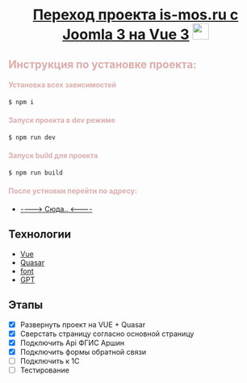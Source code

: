 <h1 align="center"> <a href="https://daniilshat.ru/" target="_blank">Переход проекта is-mos.ru с Joomla 3 на Vue 3</a> 
<img src="https://github.com/blackcater/blackcater/raw/main/images/Hi.gif" height="32"/></h1>
<h2 style="color: #dcacac">Инструкция по установке проекта: </h2>

<h4 style="color: #dcacac">Установка всех зависимостей </h4>

```sh
$ npm i 
```

<h4 style="color: #dcacac">Запуск проекта в dev режиме </h4>

```sh
$ npm run dev
```

<h4 style="color: #dcacac">Запуск build для проекта </h4>

```sh
$ npm run build
```

<h4 style="color: #dcacac">После устновки перейти по адресу:  </h4>

- [---->   Сюда..  <---- ](http://localhost:9000/#/)
  
## Технологии
- [Vue](https://v3.ru.vuejs.org/)
- [Quasar](https://quasar.dev/components)
- [font](https://fontawesome.com/icons)
- [GPT](https://openai.com/gpt-4)

  
## Этапы
- [X] Развернуть проект на VUE + Quasar 
- [X] Сверстать страницу согласно основной страницу 
- [X] Подключить Api ФГИС Аршин 
- [x] Подключить формы обратной связи 
- [ ] Подключить к 1С
- [ ] Тестирование 
